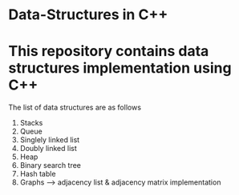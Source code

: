 # Data-Structures in C++

# This repository contains data structures implementation using C++

The list of data structures are as follows
1. Stacks
2. Queue
3. Singlely linked list
4. Doubly linked list
5. Heap
6. Binary search tree
7. Hash table
8. Graphs --> adjacency list & adjacency matrix implementation
